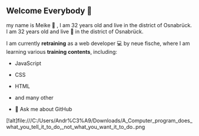 ## Welcome Everybody 👋

my name is Meike :bee: , I am 32 years old and live in the district of Osnabrück.
 I am 32 years old and live :bee: in the district of Osnabrück.


I am currently **retraining** as a web developer :computer: by neue fische, where I am learning various **training contents**, including:

+ JavaScript

+ CSS

+ HTML 
+ and many other

+ :speech_balloon: Ask me about GitHub 


[!alt]file:///C:/Users/Andr%C3%A9/Downloads/A_Computer_program_does_what_you_tell_it_to_do,_not_what_you_want_it_to_do..png
